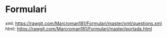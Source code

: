 # Formulari

xml: https://rawgit.com/Marcroman181/Formulari/master/xml/questions.xml
html: https://rawgit.com/Marcroman181/Formulari/master/portada.html
